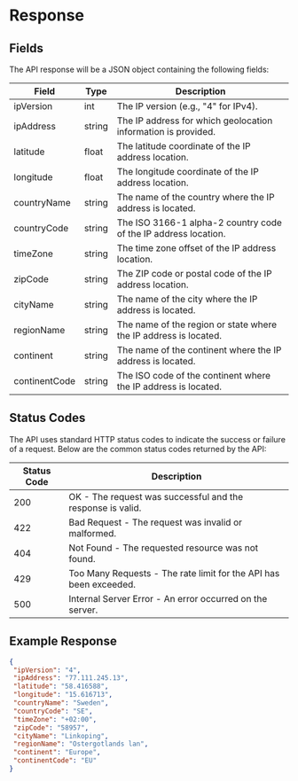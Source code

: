 # Response

## Fields

The API response will be a JSON object containing the following fields:

| Field          | Type   | Description                                       |
|----------------|--------|---------------------------------------------------|
| ipVersion      | int    | The IP version (e.g., "4" for IPv4).              |
| ipAddress      | string | The IP address for which geolocation information is provided. |
| latitude       | float  | The latitude coordinate of the IP address location.|
| longitude      | float  | The longitude coordinate of the IP address location.|
| countryName    | string | The name of the country where the IP address is located.|
| countryCode    | string | The ISO 3166-1 alpha-2 country code of the IP address location.|
| timeZone       | string | The time zone offset of the IP address location.|
| zipCode        | string | The ZIP code or postal code of the IP address location.|
| cityName       | string | The name of the city where the IP address is located.|
| regionName     | string | The name of the region or state where the IP address is located.|
| continent      | string | The name of the continent where the IP address is located.|
| continentCode  | string | The ISO code of the continent where the IP address is located.|

## Status Codes

The API uses standard HTTP status codes to indicate the success or failure of a request. Below are the common status codes returned by the API:

| Status Code | Description |
|-------------|-------------|
| 200         | OK - The request was successful and the response is valid.|
| 422         | Bad Request - The request was invalid or malformed.|
| 404         | Not Found - The requested resource was not found.|
| 429         | Too Many Requests - The rate limit for the API has been exceeded.|
| 500         | Internal Server Error - An error occurred on the server.|


## Example Response

```json
{
 "ipVersion": "4",
 "ipAddress": "77.111.245.13",
 "latitude": "58.416588",
 "longitude": "15.616713",
 "countryName": "Sweden",
 "countryCode": "SE",
 "timeZone": "+02:00",
 "zipCode": "58957",
 "cityName": "Linkoping",
 "regionName": "Ostergotlands lan",
 "continent": "Europe",
 "continentCode": "EU"
}
```
